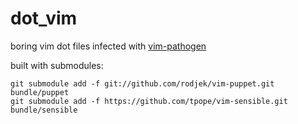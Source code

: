 # dot_vim
boring vim dot files infected with <a href="https://github.com/tpope/vim-pathogen">vim-pathogen</a>

built with submodules:
```
git submodule add -f git://github.com/rodjek/vim-puppet.git bundle/puppet
git submodule add -f https://github.com/tpope/vim-sensible.git bundle/sensible
```

